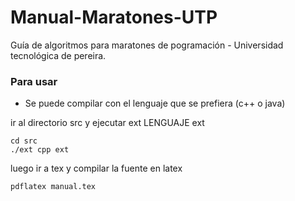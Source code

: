 Manual-Maratones-UTP
====================

Guía de algoritmos para maratones de pogramación - Universidad tecnológica de pereira.

### Para usar
 - Se puede compilar con el lenguaje que se prefiera (c++ o java)
 
ir al directorio src y ejecutar ext LENGUAJE ext

	cd src
	./ext cpp ext

luego ir a tex y compilar la fuente en latex

	pdflatex manual.tex
